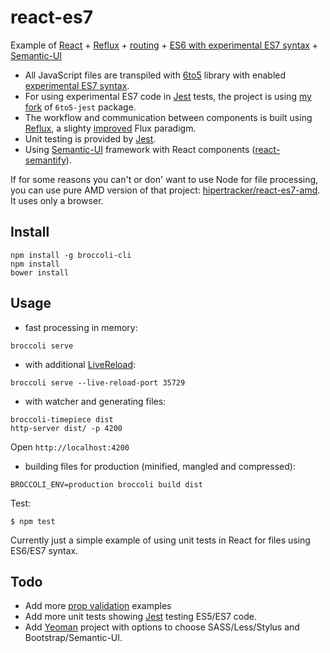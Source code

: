 
# react-es7


Example of [React](http://facebook.github.io/react/) + [Reflux](https://www.npmjs.com/package/reflux) + [routing](https://github.com/rackt/react-router) + [ES6 with experimental ES7 syntax](https://6to5.org/docs/usage/experimental/) + [Semantic-UI](http://semantic-ui.com/)

* All JavaScript files are transpiled with [6to5](https://6to5.org/) library with enabled [experimental ES7 syntax](https://6to5.org/features.html).
* For using experimental ES7 code in [Jest](http://facebook.github.io/jest/docs/tutorial-react.html) tests, the project is using [my fork](https://github.com/hipertracker/6to5-jest) of `6to5-jest` package.
* The workflow and communication between components is built using [Reflux](https://github.com/spoike/refluxjs), a slighty [improved](http://blog.krawaller.se/posts/reflux-refinement/) Flux paradigm.
* Unit testing is provided by [Jest](https://facebook.github.io/jest/).
* Using [Semantic-UI](http://semantic-ui.com/) framework with React components ([react-semantify](http://react-components.com/component/react-semantify)).

If for some reasons you can't or don' want to use Node for file processing, you can use pure AMD  version of that project: [hipertracker/react-es7-amd](https://github.com/hipertracker/react-es7-amd). It uses only a browser.

## Install

```
npm install -g broccoli-cli
npm install
bower install
```

## Usage


* fast processing in memory:

```
broccoli serve
```

* with additional [LiveReload](https://chrome.google.com/webstore/detail/livereload/jnihajbhpnppcggbcgedagnkighmdlei):

```
broccoli serve --live-reload-port 35729
```

* with watcher and generating files:

```
broccoli-timepiece dist
http-server dist/ -p 4200
```

Open `http://localhost:4200`


* building files for production (minified, mangled and compressed):

```
BROCCOLI_ENV=production broccoli build dist
```

Test:

```
$ npm test
```

Currently just a simple example of using unit tests in React for files using ES6/ES7 syntax.

## Todo

* Add more [prop validation](http://facebook.github.io/react/docs/reusable-components.html) examples
* Add  more unit tests showing [Jest](http://facebook.github.io/jest/) testing ES5/ES7 code.
* Add [Yeoman](http://yeoman.io/) project with options to choose SASS/Less/Stylus and Bootstrap/Semantic-UI.
